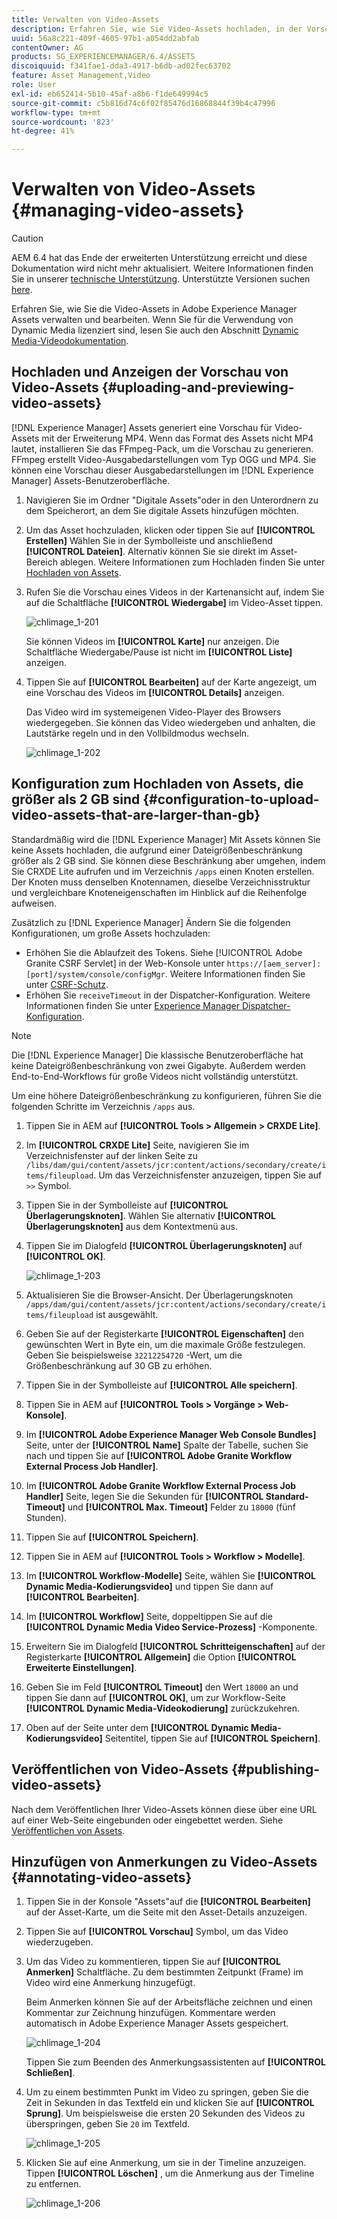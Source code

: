 ```yaml
---
title: Verwalten von Video-Assets
description: Erfahren Sie, wie Sie Video-Assets hochladen, in der Vorschau anzeigen, kommentieren und veröffentlichen.
uuid: 56a8c221-409f-4605-97b1-a054dd2abfab
contentOwner: AG
products: SG_EXPERIENCEMANAGER/6.4/ASSETS
discoiquuid: f341fae1-dda3-4917-b6db-ad02fec63702
feature: Asset Management,Video
role: User
exl-id: eb652414-5b10-45af-a8b6-f1de649994c5
source-git-commit: c5b816d74c6f02f85476d16868844f39b4c47996
workflow-type: tm+mt
source-wordcount: '823'
ht-degree: 41%

---
```


# Verwalten von Video-Assets    {#managing-video-assets}

>[!CAUTION]
>
>AEM 6.4 hat das Ende der erweiterten Unterstützung erreicht und diese Dokumentation wird nicht mehr aktualisiert. Weitere Informationen finden Sie in unserer [technische Unterstützung](https://helpx.adobe.com/de/support/programs/eol-matrix.html). Unterstützte Versionen suchen [here](https://experienceleague.adobe.com/docs/?lang=de).

Erfahren Sie, wie Sie die Video-Assets in Adobe Experience Manager Assets verwalten und bearbeiten. Wenn Sie für die Verwendung von Dynamic Media lizenziert sind, lesen Sie auch den Abschnitt [Dynamic Media-Videodokumentation](video.md).

## Hochladen und Anzeigen der Vorschau von Video-Assets {#uploading-and-previewing-video-assets}

[!DNL Experience Manager] Assets generiert eine Vorschau für Video-Assets mit der Erweiterung MP4. Wenn das Format des Assets nicht MP4 lautet, installieren Sie das FFmpeg-Pack, um die Vorschau zu generieren. FFmpeg erstellt Video-Ausgabedarstellungen vom Typ OGG und MP4. Sie können eine Vorschau dieser Ausgabedarstellungen im [!DNL Experience Manager] Assets-Benutzeroberfläche.

1. Navigieren Sie im Ordner &quot;Digitale Assets&quot;oder in den Unterordnern zu dem Speicherort, an dem Sie digitale Assets hinzufügen möchten.
1. Um das Asset hochzuladen, klicken oder tippen Sie auf **[!UICONTROL Erstellen]** Wählen Sie in der Symbolleiste und anschließend **[!UICONTROL Dateien]**. Alternativ können Sie sie direkt im Asset-Bereich ablegen. Weitere Informationen zum Hochladen finden Sie unter [Hochladen von Assets](managing-assets-touch-ui.md#uploading-assets).
1. Rufen Sie die Vorschau eines Videos in der Kartenansicht auf, indem Sie auf die Schaltfläche **[!UICONTROL Wiedergabe]** im Video-Asset tippen.

   ![chlimage_1-201](assets/chlimage_1-201.png)

   Sie können Videos im **[!UICONTROL Karte]** nur anzeigen. Die Schaltfläche Wiedergabe/Pause ist nicht im **[!UICONTROL Liste]** anzeigen.

1. Tippen Sie auf **[!UICONTROL Bearbeiten]** auf der Karte angezeigt, um eine Vorschau des Videos im **[!UICONTROL Details]** anzeigen.

   Das Video wird im systemeigenen Video-Player des Browsers wiedergegeben. Sie können das Video wiedergeben und anhalten, die Lautstärke regeln und in den Vollbildmodus wechseln.

   ![chlimage_1-202](assets/chlimage_1-202.png)

## Konfiguration zum Hochladen von Assets, die größer als 2 GB sind {#configuration-to-upload-video-assets-that-are-larger-than-gb}

Standardmäßig wird die [!DNL Experience Manager] Mit Assets können Sie keine Assets hochladen, die aufgrund einer Dateigrößenbeschränkung größer als 2 GB sind. Sie können diese Beschränkung aber umgehen, indem Sie CRXDE Lite aufrufen und im Verzeichnis `/apps` einen Knoten erstellen. Der Knoten muss denselben Knotennamen, dieselbe Verzeichnisstruktur und vergleichbare Knoteneigenschaften im Hinblick auf die Reihenfolge aufweisen.

Zusätzlich zu [!DNL Experience Manager] Ändern Sie die folgenden Konfigurationen, um große Assets hochzuladen:

* Erhöhen Sie die Ablaufzeit des Tokens. Siehe [!UICONTROL Adobe Granite CSRF Servlet] in der Web-Konsole unter `https://[aem_server]:[port]/system/console/configMgr`. Weitere Informationen finden Sie unter [CSRF-Schutz](/help/sites-developing/csrf-protection.md).
* Erhöhen Sie `receiveTimeout` in der Dispatcher-Konfiguration. Weitere Informationen finden Sie unter [Experience Manager Dispatcher-Konfiguration](https://experienceleague.adobe.com/docs/experience-manager-dispatcher/using/configuring/dispatcher-configuration.html?lang=de#renders-options).

>[!NOTE]
>
>Die [!DNL Experience Manager] Die klassische Benutzeroberfläche hat keine Dateigrößenbeschränkung von zwei Gigabyte. Außerdem werden End-to-End-Workflows für große Videos nicht vollständig unterstützt.

Um eine höhere Dateigrößenbeschränkung zu konfigurieren, führen Sie die folgenden Schritte im Verzeichnis `/apps` aus.

1. Tippen Sie in AEM auf **[!UICONTROL Tools > Allgemein > CRXDE Lite]**.
1. Im **[!UICONTROL CRXDE Lite]** Seite, navigieren Sie im Verzeichnisfenster auf der linken Seite zu `/libs/dam/gui/content/assets/jcr:content/actions/secondary/create/items/fileupload`. Um das Verzeichnisfenster anzuzeigen, tippen Sie auf `>>` Symbol.
1. Tippen Sie in der Symbolleiste auf **[!UICONTROL Überlagerungsknoten]**. Wählen Sie alternativ **[!UICONTROL Überlagerungsknoten]** aus dem Kontextmenü aus.
1. Tippen Sie im Dialogfeld **[!UICONTROL Überlagerungsknoten]** auf **[!UICONTROL OK]**.

   ![chlimage_1-203](assets/chlimage_1-203.png)

1. Aktualisieren Sie die Browser-Ansicht. Der Überlagerungsknoten `/apps/dam/gui/content/assets/jcr:content/actions/secondary/create/items/fileupload` ist ausgewählt.
1. Geben Sie auf der Registerkarte **[!UICONTROL Eigenschaften]** den gewünschten Wert in Byte ein, um die maximale Größe festzulegen. Geben Sie beispielsweise `32212254720` -Wert, um die Größenbeschränkung auf 30 GB zu erhöhen.

1. Tippen Sie in der Symbolleiste auf **[!UICONTROL Alle speichern]**.
1. Tippen Sie in AEM auf **[!UICONTROL Tools > Vorgänge > Web-Konsole]**.
1. Im **[!UICONTROL Adobe Experience Manager Web Console Bundles]** Seite, unter der **[!UICONTROL Name]** Spalte der Tabelle, suchen Sie nach und tippen Sie auf **[!UICONTROL Adobe Granite Workflow External Process Job Handler]**.
1. Im **[!UICONTROL Adobe Granite Workflow External Process Job Handler]** Seite, legen Sie die Sekunden für **[!UICONTROL Standard-Timeout]** und **[!UICONTROL Max. Timeout]** Felder zu `18000` (fünf Stunden).
1. Tippen Sie auf **[!UICONTROL Speichern]**.
1. Tippen Sie in AEM auf **[!UICONTROL Tools > Workflow > Modelle]**.
1. Im **[!UICONTROL Workflow-Modelle]** Seite, wählen Sie **[!UICONTROL Dynamic Media-Kodierungsvideo]** und tippen Sie dann auf **[!UICONTROL Bearbeiten]**.
1. Im **[!UICONTROL Workflow]** Seite, doppeltippen Sie auf die **[!UICONTROL Dynamic Media Video Service-Prozess]** -Komponente.
1. Erweitern Sie im Dialogfeld **[!UICONTROL Schritteigenschaften]** auf der Registerkarte **[!UICONTROL Allgemein]** die Option **[!UICONTROL Erweiterte Einstellungen]**.
1. Geben Sie im Feld **[!UICONTROL Timeout]** den Wert `18000` an und tippen Sie dann auf **[!UICONTROL OK]**, um zur Workflow-Seite **[!UICONTROL Dynamic Media-Videokodierung]** zurückzukehren.
1. Oben auf der Seite unter dem **[!UICONTROL Dynamic Media-Kodierungsvideo]** Seitentitel, tippen Sie auf **[!UICONTROL Speichern]**.

## Veröffentlichen von Video-Assets {#publishing-video-assets}

Nach dem Veröffentlichen Ihrer Video-Assets können diese über eine URL auf einer Web-Seite eingebunden oder eingebettet werden. Siehe [Veröffentlichen von Assets](publishing-dynamicmedia-assets.md).

## Hinzufügen von Anmerkungen zu Video-Assets {#annotating-video-assets}

1. Tippen Sie in der Konsole &quot;Assets&quot;auf die **[!UICONTROL Bearbeiten]** auf der Asset-Karte, um die Seite mit den Asset-Details anzuzeigen.
1. Tippen Sie auf **[!UICONTROL Vorschau]** Symbol, um das Video wiederzugeben.
1. Um das Video zu kommentieren, tippen Sie auf **[!UICONTROL Anmerken]** Schaltfläche. Zu dem bestimmten Zeitpunkt (Frame) im Video wird eine Anmerkung hinzugefügt.

   Beim Anmerken können Sie auf der Arbeitsfläche zeichnen und einen Kommentar zur Zeichnung hinzufügen. Kommentare werden automatisch in Adobe Experience Manager Assets gespeichert.

   ![chlimage_1-204](assets/chlimage_1-204.png)

   Tippen Sie zum Beenden des Anmerkungsassistenten auf **[!UICONTROL Schließen]**.

1. Um zu einem bestimmten Punkt im Video zu springen, geben Sie die Zeit in Sekunden in das Textfeld ein und klicken Sie auf **[!UICONTROL Sprung]**. Um beispielsweise die ersten 20 Sekunden des Videos zu überspringen, geben Sie `20` im Textfeld.

   ![chlimage_1-205](assets/chlimage_1-205.png)

1. Klicken Sie auf eine Anmerkung, um sie in der Timeline anzuzeigen. Tippen **[!UICONTROL Löschen]** , um die Anmerkung aus der Timeline zu entfernen.

   ![chlimage_1-206](assets/chlimage_1-206.png)
